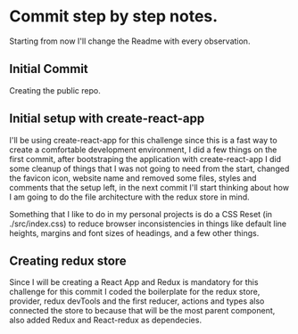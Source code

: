 # Commit step by step notes.

Starting from now I'll change the Readme with every observation.

## Initial Commit

Creating the public repo.

## Initial setup with create-react-app

I'll be using create-react-app for this challenge since this is a fast way to create a comfortable development environment, I did a few things on the first commit, after bootstraping the application with create-react-app I did some cleanup of things that I was not going to need from the start, changed the favicon icon, website name and removed some files, styles and comments that the setup left, in the next commit I'll start thinking about how I am going to do the file architecture with the redux store in mind.

Something that I like to do in my personal projects is do a CSS Reset (in ./src/index.css) to reduce browser inconsistencies in things like default line heights, margins and font sizes of headings, and a few other things.

## Creating redux store

Since I will be creating a React App and Redux is mandatory for this challenge for this commit I coded the boilerplate for the redux store, provider, redux devTools and the first reducer, actions and types also connected the store to <App> because that will be the most parent component, also added Redux and React-redux as dependecies.